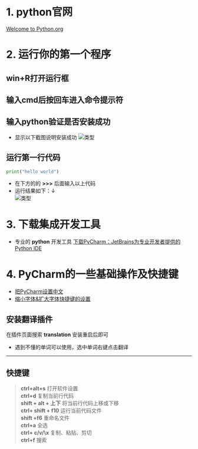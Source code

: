 
# 1. python官网
[Welcome to Python.org](https://www.python.org/)

# 2. 运行你的第一个程序
## win+R打开运行框
## 输入cmd后按回车进入命令提示符
## 输入python验证是否安装成功
- 显示以下截图说明安装成功
![类型](https://hew666.github.io/self-python/学习笔记/pic/学习/0.安装和运行/命令提示符.png)
## 运行第一行代码
```python
print("hello world")
```
- 在下方的的 **>>>** 后面输入以上代码
- 运行结果如下：↓  
![类型](https://hew666.github.io/self-python/学习笔记/pic/学习/0.安装和运行/第一行代码.png)
# 3. 下载集成开发工具
- 专业的 **python** 开发工具
[下载PyCharm：JetBrains为专业开发者提供的Python IDE](https://www.jetbrains.com/zh-cn/pycharm/download/?section=windows)
# 4. PyCharm的一些基础操作及快捷键
- [把PyCharm设置中文](https://www.bilibili.com/video/BV1qW4y1a7fU/?p=12&share_source=copy_web&vd_source=989b7690fea86d212ee9daa5f2607c6b&t=249)
- [缩小字体&扩大字体快捷键的设置](https://www.bilibili.com/video/BV1qW4y1a7fU/?p=12&share_source=copy_web&vd_source=989b7690fea86d212ee9daa5f2607c6b&t=168)
## 安装翻译插件
在插件页面搜索 **translation** 安装重启后即可
- 遇到不懂的单词可以使用，选中单词右键点击翻译
---
## 快捷键
> **ctrl+alt+s**  打开软件设置  
> **ctrl+d** 复制当前行代码  
> **shift + alt + 上下** 将当前行代码上移或下移    
> **ctrl+ shift + f10** 运行当前代码文件  
> **shift +f6** 重命名文件  
> **ctrl+a** 全选  
> **ctrl+ c/v/\x** 复制、粘贴、剪切  
> **ctrl+f** 搜索  
